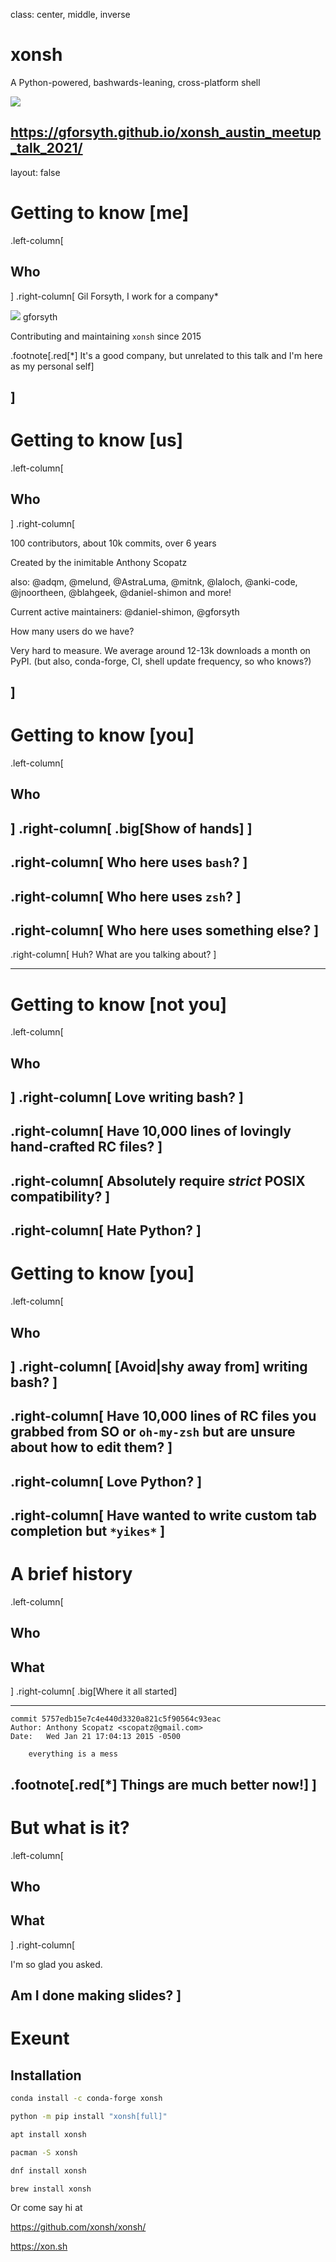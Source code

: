 class: center, middle, inverse

# xonsh

A Python-powered, bashwards-leaning, cross-platform shell

![](./ascii_conch_part_transparent_tight.png)

https://gforsyth.github.io/xonsh_austin_meetup_talk_2021/
---
layout: false
# Getting to know [me]
.left-column[
  ## Who
]
.right-column[
Gil Forsyth, I work for a company*

![](./GitHub-Mark-32px.png) gforsyth

Contributing and maintaining `xonsh` since 2015

.footnote[.red[*] It's a good company, but unrelated to this talk and I'm here as my personal self]

]
---
# Getting to know [us]
.left-column[
  ## Who
]
.right-column[

100 contributors, about 10k commits, over 6 years

Created by the inimitable Anthony Scopatz

also: @adqm, @melund, @AstraLuma, @mitnk, @laloch, @anki-code, @jnoortheen, @blahgeek, @daniel-shimon and more!

Current active maintainers: @daniel-shimon, @gforsyth

How many users do we have?

Very hard to measure.  We average around 12-13k downloads a month on PyPI.
(but also, conda-forge, CI, shell update frequency, so who knows?)

]
---
# Getting to know [you]
.left-column[
  ## Who
]
.right-column[
.big[Show of hands]
]
--
.right-column[
Who here uses `bash`?
]
--
.right-column[
Who here uses `zsh`?
]
--
.right-column[
Who here uses something else?
]
--
.right-column[
Huh?  What are you talking about?
]

---
# Getting to know [not you]
.left-column[
  ## Who
]
.right-column[
Love writing bash?
]
--
.right-column[
Have 10,000 lines of lovingly hand-crafted RC files?
]
--
.right-column[
Absolutely require _strict_ POSIX compatibility?
]
--
.right-column[
Hate Python?
]
---
# Getting to know [you]
.left-column[
  ## Who
]
.right-column[
[Avoid|shy away from] writing bash?
]
--
.right-column[
Have 10,000 lines of RC files you grabbed from SO or `oh-my-zsh` but are unsure about how to edit them?
]
--
.right-column[
Love Python?
]
--
.right-column[
Have wanted to write custom tab completion but `*yikes*`
]
---
# A brief history

.left-column[
  ## Who
  ## What
]
.right-column[
.big[Where it all started]

---

```
commit 5757edb15e7c4e440d3320a821c5f90564c93eac
Author: Anthony Scopatz <scopatz@gmail.com>
Date:   Wed Jan 21 17:04:13 2015 -0500

    everything is a mess
```
.footnote[.red[*] Things are much better now!]
]
---
# But what is it?

.left-column[
  ## Who
  ## What
]
.right-column[

I'm so glad you asked.

Am I done making slides?
]
---
# Exeunt

## Installation

```bash
conda install -c conda-forge xonsh

python -m pip install "xonsh[full]"

apt install xonsh

pacman -S xonsh

dnf install xonsh

brew install xonsh
```

Or come say hi at 

https://github.com/xonsh/xonsh/

https://xon.sh
